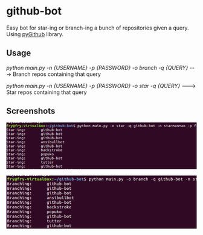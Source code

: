 # github-bot
Easy bot for star-ing or branch-ing a bunch of repositories given a query. Using [pyGithub](http://pygithub.readthedocs.io/en/latest/introduction.html) library.


## Usage

*python main.py -n {USERNAME} -p {PASSWORD} -o branch -q {QUERY}* --->  Branch repos containing that query

*python main.py -n {USERNAME} -p {PASSWORD} -o star -q {QUERY}*   --->  Star repos containing that query


## Screenshots

![Screenshot](images/star.PNG)

![Screenshot](images/branch.PNG)
